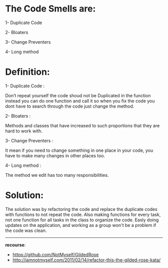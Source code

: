 

# The Code Smells are:

1- Duplicate Code

2- Bloaters

3- Change Preventers

4- Long method



# Definition: 

1- Duplicate Code :

Don’t repeat yourself the code shoud not be Duplicated in the function instead you can do one 
function and call it so when you fix the code you dont have to search through the code just change the method.

2- Bloaters :

Methods and classes that have increased to such proportions that they are hard to work with.

3- Change Preventers : 

It mean if you need to change something in one place in your code, you have to make many changes in other places too.

4- Long method : 

The method we edit has too many responsibilities.


# Solution:

The solution was by refactoring the code and replace the duplicate codes with functions to not repeat the code.
Also making functions for every task, not one function for all tasks in the class to organize the code. 
Easly doing updates on the application, and working as a group won't be a problem if the code was clean.



---


**recourse**: 
- https://github.com/NotMyself/GildedRose
- http://iamnotmyself.com/2011/02/14/refactor-this-the-gilded-rose-kata/

